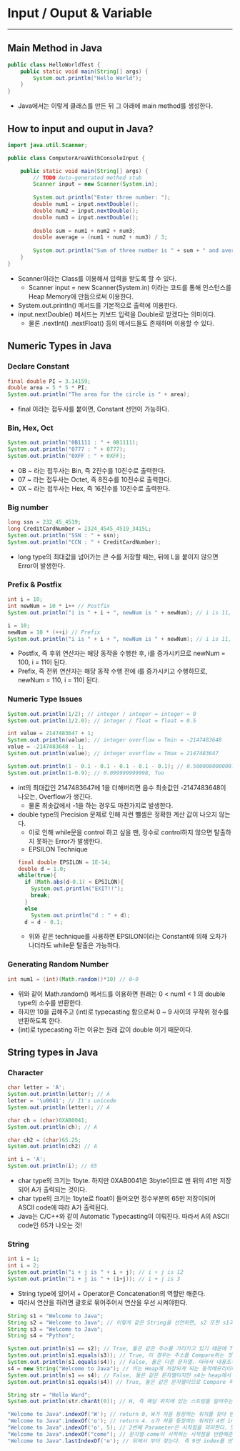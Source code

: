 # Input / Ouput & Variable
---
## Main Method in Java
```java
public class HelloWorldTest {
    public static void main(String[] args) {
        System.out.println("Hello World");
    }
}
```
- Java에서는 이렇게 클래스를 만든 뒤 그 아래에 main method를 생성한다.

## How to input and ouput in Java?
```java
import java.util.Scanner;

public class ComputerAreaWithConsoleInput {

	public static void main(String[] args) {
		// TODO Auto-generated method stub
		Scanner input = new Scanner(System.in);
		
		System.out.println("Enter three number: ");
		double num1 = input.nextDouble();
		double num2 = input.nextDouble();
		double num3 = input.nextDouble();
		
		double sum = num1 + num2 + num3;
		double average = (num1 + num2 + num3) / 3;
				
		System.out.println("Sum of three number is " + sum + " and average is " + average);
	}
}
```
- Scanner이라는 Class를 이용해서 입력을 받도록 할 수 있다.
  - Scanner input = new Scanner(System.in) 이라는 코드를 통해 인스턴스를 Heap Memory에 만듬으로써 이용한다.
- System.out.println() 메서드를 기본적으로 출력에 이용한다.
- input.nextDouble() 메서드는 키보드 입력을 Double로 받겠다는 의미이다.
  - 물론 .nextInt() .nextFloat() 등의 메서드들도 존재하며 이용할 수 있다.

## Numeric Types in Java
### Declare Constant
```java
final double PI = 3.14159;
double area = 5 * 5 * PI;
System.out.println("The area for the circle is " + area);
```
- final 이라는 접두사를 붙이면, Constant 선언이 가능하다.

### Bin, Hex, Oct
```java
System.out.println("0B1111 : " + 0B1111);
System.out.println("0777 : " + 0777);
System.out.println("0XFF : " + 0XFF);
```
- 0B ~ 라는 접두사는 Bin, 즉 2진수를 10진수로 출력한다.
- 07 ~ 라는 접두사는 Octet, 즉 8진수를 10진수로 출력한다.
- 0X ~ 라는 접두사는 Hex, 즉 16진수를 10진수로 출력한다.

### Big number
```java
long ssn = 232_45_4519;
long CreditCardNumber = 2324_4545_4519_3415L;
System.out.println("SSN : " + ssn);
System.out.println("CCN : " + CreditCardNumber);
```
- long type의 최대값을 넘어가는 큰 수를 저장할 때는, 뒤에 L을 붙이지 않으면 Error이 발생한다.

### Prefix & Postfix
```java
int i = 10;
int newNum = 10 * i++ // Postfix
System.out.println("i is " + i + ", newNum is " + newNum); // i is 11, newNum is 100

i = 10;
newNum = 10 * (++i) // Prefix
System.out.println("i is " + i + ", newNum is " + newNum); // i is 11, newNum is 110
```
- Postfix, 즉 후위 연산자는 해당 동작을 수행한 후, i를 증가시키므로 newNum = 100, i = 11이 된다.
- Prefix, 즉 전위 연산자는 해당 동작 수행 전에 i를 증가시키고 수행하므로, newNum = 110, i = 11이 된다.

### Numeric Type Issues
```java
System.out.println(1/2); // integer / integer = integer = 0
System.out.println(1/2.0); // integer / float = float = 0.5

int value = 2147483647 + 1;
System.out.println(value); // integer overflow = Tmin = -2147483648
value = -2147483648 - 1;
System.out.println(value); // integer overflow = Tmax = 2147483647

System.out.println(1 - 0.1 - 0.1 - 0.1 - 0.1 - 0.1); // 0.5000000000001, Round-off Errors, type oriented error
System.out.println(1-0.9); // 0.099999999998, Too
```
- int의 최대값인 2147483647에 1을 더해버리면 음수 최솟값인 -2147483648이 나오는, Overflow가 생긴다.
  - 물론 최솟값에서 -1을 하는 경우도 마찬가지로 발생한다.
- double type의 Precision 문제로 인해 저런 뺄셈은 정확한 계산 값이 나오지 않는다.
  - 이로 인해 while문을 control 하고 싶을 땐, 정수로 control하지 않으면 탈출하지 못하는 Error가 발생한다.
  - EPSILON Technique  
  ```java
  final double EPSILON = 1E-14;
  double d = 1.0;
  while(true){
    if (Math.abs(d-0.1) < EPSILON){
      System.out.println("EXIT!!");
      break;
    }
    else
      System.out.println("d : " + d);
    d = d - 0.1;
  ```
  - 위와 같은 technique를 사용하면 EPSILON이라는 Constant에 의해 오차가 나더라도 while문 탈출은 가능하다.

### Generating Random Number
```java
int num1 = (int)(Math.random()*10) // 0~9
```
- 위와 같이 Math.random() 메서드를 이용하면 원래는 0 < num1 < 1 의 double type의 소수를 반환한다.
- 하지만 10을 곱해주고 (int)로 typecasting 함으로써 0 ~ 9 사이의 무작위 정수를 반환하도록 한다.
- (int)로 typecasting 하는 이유는 원래 값이 double 이기 때문이다.

## String types in Java
### Character
```java
char letter = 'A';
System.out.println(letter); // A
letter = '\u0041'; // It's unicode
System.out.println(letter); // A

char ch = (char)0XAB0041;
System.out.println(ch); // A

char ch2 = (char)65.25;
System.out.println(ch2) // A

int i = 'A';
System.out.println(i); // 65
```
- char type의 크기는 1byte. 하지만 0XAB0041은 3byte이므로 맨 뒤의 41만 저장되어 A가 출력되는 것이다.
- char type의 크기는 1byte로 float이 들어오면 정수부분의 65만 저장이되어 ASCII code에 따라 A가 출력된다.
- Java는 C/C++와 같이 Automatic Typecasting이 이뤄진다. 따라서 A의 ASCII code인 65가 나오는 것!

### String
```java
int i = 1;
int i = 2;
System.out.println("i + j is " + i + j); // i + j is 12
System.out.println("i + j is " + (i+j)); // i + j is 3
```
- String type에 있어서 + Operator은 Concatenation의 역할만 해준다.
- 따라서 연산을 하려면 괄호로 묶어주어서 연산을 우선 시켜야한다.

```java
String s1 = "Welcome to Java";
String s2 = "Welcome to Java"; // 이렇게 같은 String을 선언하면, s2 또한 s1과 같은 주소를 가리키게 된다.
String s3 = "Welcome to Java";
String s4 = "Python";

System.out.println(s1 == s2); // True, 둘은 같은 주소를 가리키고 있기 때문에 True가 맞다.
System.out.println(s1.equals(s3)); // True, 이 경우는 주소를 Compare하는 것이 아니다. 내용물을 Compare하는 것이다.
System.out.println(s1.equals(s4)); // False, 둘은 다른 문자열. 따라서 내용조차 다르기 때문에 False가 맞다.
s4 = new String("Welcome to Java"); // 이는 Heap에 저장되게 되는 동적메모리이다.
System.out.println(s1 == s4); // False, 둘은 같은 문자열이지만 s4는 heap에서 다른 주소를 가리키고 있어서 False가 된다.
System.out.println(s1.equals(s4)) // True, 둘은 같은 문자열이므로 Compare 하게 되면 True가 맞다.
```

```java
String str = "Hello Ward";
System.out.println(str.charAt(0)); // H, 즉 해당 위치에 있는 스트링을 알려주는 method이다.

"Welcome to Java".indexOf('W'); // return 0, W가 처음 등장하는 위치를 찾아 반환한다.
"Welcome to Java".indexOf('o'); // return 4. o가 처음 등장하는 위치인 4번 index.
"Welcome to Java".indexOf('o', 5); // 2번째 Parameter은 시작점을 의미한다. 5번 index부터 o를 찾는 것이니 9번 index가 된다.
"Welcome to Java".indexOf("come"); // 문자열 come이 시작하는 시작점을 반환해준다. 즉 3번 index가 된다.
"Welcome to Java".lastIndexOf('o'); // 뒤에서 부터 찾는다. 즉 9번 index를 반환한다.
```
